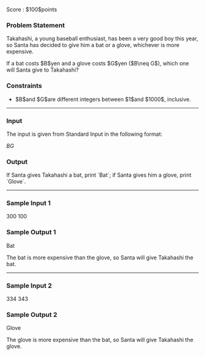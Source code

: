 
<div>

<span>

<span>

<p>
Score : $100$points
</p>

<div>

<section>

### **Problem Statement**

<p>
Takahashi, a young baseball enthusiast, has been a very good boy this year, so Santa has decided to give him a bat or a glove, whichever is more expensive.
</p>

<p>
If a bat costs $B$yen and a glove costs $G$yen ($B\neq G$), which one will Santa give to Takahashi?
</p>

</section>

</div>

<div>

<section>

### **Constraints**

<ul>

<li>
$B$and $G$are different integers between $1$and $1000$, inclusive.
</li>

</ul>

</section>

</div>

---

<div>

<div>

<section>

### **Input**

<p>
The input is given from Standard Input in the following format:
</p>

<div>

$B$$G$
</div>

</section>

</div>

<div>

<section>

### **Output**

<p>
If Santa gives Takahashi a bat, print `Bat`; if Santa gives him a glove, print `Glove`.
</p>

</section>

</div>

</div>

---

<div>

<section>

### **Sample Input 1**

<div>

300 100

</div>

</section>

</div>

<div>

<section>

### **Sample Output 1**

<div>

Bat

</div>

<p>
The bat is more expensive than the glove, so Santa will give Takahashi the bat.
</p>

</section>

</div>

---

<div>

<section>

### **Sample Input 2**

<div>

334 343

</div>

</section>

</div>

<div>

<section>

### **Sample Output 2**

<div>

Glove

</div>

<p>
The glove is more expensive than the bat, so Santa will give Takahashi the glove.
</p>

</section>

</div>

</span>

</span>

</div>
